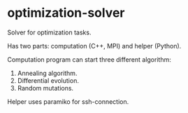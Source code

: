 # optimization-solver
Solver for optimization tasks.

Has two parts: computation (C++, MPI) and helper (Python).<br />

Computation program can start three different algorithm:<br />
1) Annealing algorithm.<br />
2) Differential evolution.<br />
3) Random mutations.<br />

Helper uses paramiko for ssh-connection.
